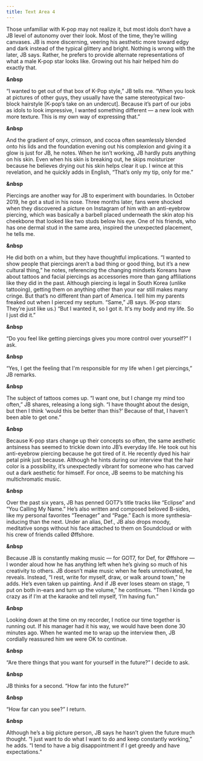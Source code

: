 ```yaml
---
title: Text Area 4
---
```

Those unfamiliar with K-pop may not realize it, but most idols don’t have a JB level of autonomy over their look. Most of the time, they’re willing canvases. JB is more discerning, veering his aesthetic more toward edgy and dark instead of the typical glittery and bright. Nothing is wrong with the later, JB says. Rather, he prefers to provide alternate representations of what a male K-pop star looks like. Growing out his hair helped him do exactly that.

**&nbsp**  

“I wanted to get out of that box of K-Pop style,” JB tells me. “When you look at pictures of other guys, they usually have the same stereotypical two-block hairstyle \[K-pop’s take on an undercut\]. Because it’s part of our jobs as idols to look impressive, I wanted something different — a new look with more texture. This is my own way of expressing that.”

**&nbsp**  

And the gradient of onyx, crimson, and cocoa often seamlessly blended onto his lids and the foundation evening out his complexion and giving it a glow is just for JB, he notes. When he isn’t working, JB hardly puts anything on his skin. Even when his skin is breaking out, he skips moisturizer because he believes drying out his skin helps clear it up. I wince at this revelation, and he quickly adds in English, “That’s only my tip, only for me.”

**&nbsp**  

Piercings are another way for JB to experiment with boundaries. In October 2019, he got a stud in his nose. Three months later, fans were shocked when they discovered a picture on Instagram of him with an anti-eyebrow piercing, which was basically a barbell placed underneath the skin atop his cheekbone that looked like two studs below his eye. One of his friends, who has one dermal stud in the same area, inspired the unexpected placement, he tells me.

**&nbsp**  

He did both on a whim, but they have thoughtful implications. “I wanted to show people that piercings aren’t a bad thing or good thing, but it’s a new cultural thing,” he notes, referencing the changing mindsets Koreans have about tattoos and facial piercings as accessories more than gang affiliations like they did in the past. Although piercing is legal in South Korea (unlike tattooing), getting them on anything other than your ear still makes many cringe. But that’s no different than part of America. I tell him my parents freaked out when I pierced my septum. “Same,” JB says. (K-pop stars: They’re just like us.) “But I wanted it, so I got it. It's my body and my life. So I just did it.”

**&nbsp**  

“Do you feel like getting piercings gives you more control over yourself?” I ask.

**&nbsp**  

“Yes, I get the feeling that I'm responsible for my life when I get piercings,” JB remarks.

**&nbsp**  

The subject of tattoos comes up. “I want one, but I change my mind too often,” JB shares, releasing a long sigh. “I have thought about the design, but then I think ‘would this be better than this?’ Because of that, I haven’t been able to get one.”

**&nbsp**  

Because K-pop stars change up their concepts so often, the same aesthetic antsiness has seemed to trickle down into JB’s everyday life. He took out his anti-eyebrow piercing because he got tired of it. He recently dyed his hair petal pink just because. Although he hints during our interview that the hair color is a possibility, it’s unexpectedly vibrant for someone who has carved out a dark aesthetic for himself. For once, JB seems to be matching his multichromatic music.

**&nbsp**  

Over the past six years, JB has penned GOT7’s title tracks like “Eclipse” and “You Calling My Name.” He’s also written and composed beloved B-sides, like my personal favorites “Teenager” and “Page.” Each is more synthesia-inducing than the next. Under an alias, Def., JB also drops moody, meditative songs without his face attached to them on Soundcloud or with his crew of friends called Øffshore.

**&nbsp**  

Because JB is constantly making music — for GOT7, for Def, for Øffshore — I wonder aloud how he has anything left when he’s giving so much of his creativity to others. JB doesn’t make music when he feels unmotivated, he reveals. Instead, “I rest, write for myself, draw, or walk around town,” he adds. He’s even taken up painting. And if JB ever loses steam on stage, “I put on both in-ears and turn up the volume,” he continues. “Then I kinda go crazy as if I’m at the karaoke and tell myself, ‘I’m having fun.”

**&nbsp**  

Looking down at the time on my recorder, I notice our time together is running out. If his manager had it his way, we would have been done 30 minutes ago. When he wanted me to wrap up the interview then, JB cordially reassured him we were OK to continue.

**&nbsp**  

“Are there things that you want for yourself in the future?” I decide to ask.

**&nbsp**  

JB thinks for a second. “How far into the future?”

**&nbsp**  

“How far can you see?” I return.

**&nbsp**  

Although he’s a big picture person, JB says he hasn’t given the future much thought. “I just want to do what I want to do and keep constantly working,” he adds. “I tend to have a big disappointment if I get greedy and have expectations.”